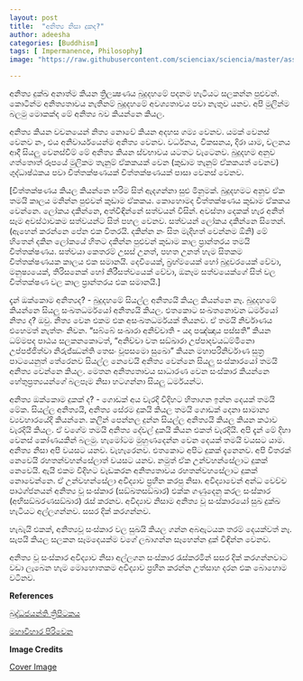 ```yaml
---
layout: post
title:  "අනිත්‍ය නිසා දුකද?"
author: adeesha
categories: [Buddhism]
tags: [ Impermanence, Philosophy]
image: "https://raw.githubusercontent.com/scienciax/sciencia/master/assets/images/posts/ajp/cov/impermanent.jpg"

---
```


අනිත්‍ය දුක්ඛ අනාත්ම කියන ත්‍රිලක්‍ෂණය බුදුදහමේ පදනම හැටියට සලකන්න පුළුවන්. කොටින්ම අනිත්‍යතාවය නැතිනම් බුදුදහමේ අවශ්‍යතාවය පවා නැතුව යනව. අපි මුලින්ම බලමු මොකක්ද මේ අනිත්‍ය බව කියන්නෙ කියල.

අනිත්‍ය කියන වචනයෙන් නිත්‍ය නොවේ කියන අදහස ගම්‍ය වෙනව. යමක් වෙනස් වෙනව නං, එය අනිවාර්යයෙන්ම අනිත්‍ය වෙනව. වර්ධනය, විකසනය, දිරා යාම, චලනය ආදී සියලු වෙනස්වීම් මේ අනිත්‍ය කියන ස්වභාවය යටතට වැටෙනව. බුදුදහම අනුව ගත්තොත් රූපයේ මුලිකම තැනුම් ඒකකයක් වෙන (කුඩාම තැනුම් ඒකකයත් වෙනව) ශුද්ධාෂ්ඨකය පවා චිත්තක්ෂණයක් චිත්තක්ෂණයක් පාසා වෙනස් වෙනව.

[චිත්තක්ෂණය කියල කියන්නෙ හරිම සිත් ඇදගන්නා සුළු මිනුමක්. බුදුදහමට අනුව ඒක තමයි කාලය මනින්න පුළුවන් කුඩාම ඒකකය. කොහොමද චිත්තක්ෂණය කුඩාම ඒකකය වෙන්නෙ. ලෝකය දකින්නෙ, අත්විඳින්නේ සත්වයන් විසින්. අවස්තා දෙකක් හැර අනිත් සෑම අවස්ථාවකම සත්වයන්ට සිත් පහල වෙනව. සත්වයන් ලෝකය දකින්නෙ සිතෙන්. (ඇහෙන් කරන්නෙ පේන එක විතරයි. දකින්න නං සිත මැදිහත් වෙන්නම ඕනි) මේ හිතෙන් දකින ලෝකයේ හිතට දකින්න පුළුවන් කුඩාම කාල ප්‍රාන්තරය තමයි චිත්තක්ෂණය. සත්වයා කෙතරම් උසස් උනත්, පහත උනත් හැම සිතකම චිත්තක්ෂණයක කාලය එක සමානයි. දෙවියෙක්, බ්‍රහ්මයෙක් හෝ බුදුවරයෙක් වේවා, මනුෂ්‍යයෙක්, තිරිසනෙක් හෝ නිරීසත්වයෙක් වේවා, ඔනෑම සත්වයෙක්ගේ සිත් වල චිත්තක්ෂණ වල කාල ප්‍රාන්තරය එක සමානයි.]

දැන් ඔක්කොම අනිත්‍යද? - බුදුදහමේ සියල්ල අනිත්‍යයි කියල කියන්නෙ නෑ. බුදුදහමේ කියන්නෙ සියලු සංඛතධර්මයෝ අනිත්‍යයි කියල. එතකොට සංඛතනොවන ධර්මයෝ නිත්‍ය ද? ඔවු. නිත්‍ය වෙන එකම එක අසංඛතධර්මයක් තියනව. ඒ තමයි නිර්වාණය එහෙමත් නැත්තං නිවන. “සබ්බේ සංඛාරා අනිච්චාති - යදා පඤ්ඤාය පස්සති” කියන ධම්මපද පාඨය සලකනකොටත්, “අනිච්චා වත සඞ්ඛාරා උප්පාදවයධම්මිනො උප්පජ්ජිත්වා නිරුජ්ඣන්ති  තෙසං වූපසමො සුඛො” කියන මහාපරිනිර්වාණ සුත්‍ර පාටයෙනුත් තේරෙනව සියල්ල නෙවෙයි අනිත්‍ය වෙන්නෙ සියලු සංස්කාරයෝ තමයි අනිත්‍ය වෙන්නෙ කියල. මෙතන අනිත්‍යතාවය සාධාරණ වෙන සංස්කාර කියන්නෙ හේතුප්‍රත්‍යයන්ගේ බලපෑම නිසා හටගන්නා සියලු ධර්මයන්ට.

අනිත්‍ය ඔක්කොම දුකක් ද? - ගොඩක් අය වැරදි විදිහට හිතාගන ඉන්න දෙයක් තමයි මේක. සියල්ල අනිත්‍යයි, අනිත්‍ය සේරම දුකයි කියල තමයි ගොඩක් දෙනා සාමාන්‍ය ව්‍යවහාරයේදි කියන්නෙ. කලින් පෙන්නල දුන්න සියල්ල අනිත්‍යයි කියල කියන කථාව වැරදියි කියල. ඒ වගේම තමයි අනිත්‍ය දේවල් දුකයි කියන එකත් වැරදියි. අපි දැන් මේ දිහා වෙනස් කෝණයකින් බලමු. හැමෝටම මුහුණදෙන්න වෙන දෙයක් තමයි වයසට යාම. අනිත්‍ය නිසා අපි වයසට යනව. වැහැරෙනව. එතකොට අපිට දුකක් දැනෙනව. අපි විතරක් නෙවෙයි රහතන්වහන්සේලාත් වයසට යනව. නමුත් ඒක උන්වහන්සේලාට දුකක් නෙවෙයි. ඇයි එකම විදිහට වැඩකරන අනිත්‍යතාවය රහතන්වහසේලාට දුකක් නොවෙන්නෙ. ඒ උන්වහන්සේලා අවිද්‍යාව ප්‍රහීන කරපු නිසා. අවිද්‍යාවෙන් අන්ධ වෙච්ච පෘථග්ජනයන් අනිත්‍ය වූ සංස්කාර (සඞ්‌ඛතසඞ්‌ඛාර) එක්ක ගණුදෙනු කරල සංස්කාර (අභිසඞ්‌ඛරණසඞ්‌ඛාර) රැස් කරනව. අවිද්‍යාව නිසාම අනිත්‍ය වූ සංස්කාරයෝ සුඛ දුක්ඛ හැටියට අල්ලගන්නව. සසර දික් කරගන්නව.

හැබැයි එකක්, අනිත්‍යවූ සංස්කාර වල සුඛයි කියල ගන්න අබඇටයක තරම් දෙයක්වත් නෑ. සැපයි කියල සලකන සෑමදෙයක්ම වගේ ලබාගන්න සෑහෙන්න දුක් විඳින්න වෙනව.

අනිත්‍ය වූ සංස්කාර අවිද්‍යාව නිසා අල්ලගන සංස්කාර රැස්කරමින් සසර දික් කරගන්නවාට වඩා ලැබෙන හැම මොහොතකම අවිද්‍යාව ප්‍රහීන කරන්න උත්සාහ දරන එක බොහොම වටිනව.

 

**References** 

[බුද්ධජයන්ති ත්‍රිපිටකය](https://tipitaka.lk/)

[මහාවිහාර පිරිවෙන](https://mahaviharaya.lk/article/25855)



**Image Credits**

[Cover Image](https://www.rawpixel.com/)

